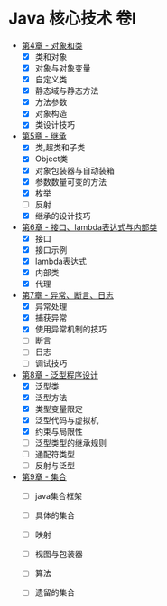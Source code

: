 # Java 核心技术 卷I

+ [第4章 - 对象和类](https://github.com/27392/java-notes/tree/master/src/main/java/cn/haohaoli/book/core/base/chapter4)
    - [x] 类和对象
    - [x] 对象与对象变量
    - [x] 自定义类
    - [x] 静态域与静态方法
    - [x] 方法参数
    - [x] 对象构造
    - [x] 类设计技巧
+ [第5章 - 继承](https://github.com/27392/java-notes/tree/master/src/main/java/cn/haohaoli/book/core/base/chapter5)
    - [x] 类,超类和子类
    - [x] Object类
    - [x] 对象包装器与自动装箱
    - [x] 参数数量可变的方法
    - [x] 枚举
    - [ ] 反射
    - [x] 继承的设计技巧
+ [第6章 - 接口、lambda表达式与内部类](https://github.com/27392/java-notes/tree/master/src/main/java/cn/haohaoli/book/core/base/chapter6)
    - [x] 接口
    - [x] 接口示例
    - [x] lambda表达式
    - [x] 内部类
    - [x] 代理
+ [第7章 - 异常、断言、日志](https://github.com/27392/java-notes/tree/master/src/main/java/cn/haohaoli/book/core/base/chapter7)
    - [x] 异常处理
    - [x] 捕获异常
    - [x] 使用异常机制的技巧
    - [ ] 断言
    - [ ] 日志
    - [ ] 调试技巧
+ [第8章 - 泛型程序设计](https://github.com/27392/java-notes/tree/master/src/main/java/cn/haohaoli/book/core/base/chapter8)
    - [x] 泛型类
    - [x] 泛型方法
    - [x] 类型变量限定
    - [x] 泛型代码与虚拟机
    - [x] 约束与局限性
    - [ ] 泛型类型的继承规则
    - [ ] 通配符类型
    - [ ] 反射与泛型
+ [第9章 - 集合](https://github.com/27392/java-notes/tree/master/src/main/java/cn/haohaoli/book/core/base/chapter9)
    - [ ] java集合框架
    - [ ] 具体的集合
    - [ ] 映射
    - [ ] 视图与包装器
    - [ ] 算法
    - [ ] 遗留的集合
    